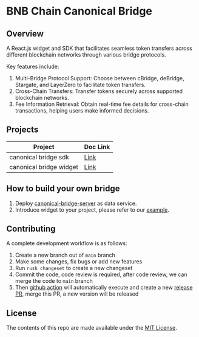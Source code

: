 # BNB Chain Canonical Bridge

## Overview

A React.js widget and SDK that facilitates seamless token transfers across different blockchain networks
through various bridge protocols.

Key features include:

1. Multi-Bridge Protocol Support: Choose between cBridge, deBridge, Stargate, and LayerZero to facilitate token transfers.
2. Cross-Chain Transfers: Transfer tokens securely across supported blockchain networks.
3. Fee Information Retrieval: Obtain real-time fee details for cross-chain transactions, helping users make informed decisions.

## Projects

| Project                 | Doc Link                                                                                         |
| ----------------------- | ------------------------------------------------------------------------------------------------ |
| canonical bridge sdk    | [Link](https://github.com/bnb-chain/canonical-bridge/tree/main/packages/canonical-bridge-sdk)    |
| canonical bridge widget | [Link](https://github.com/bnb-chain/canonical-bridge/tree/main/packages/canonical-bridge-widget) |

## How to build your own bridge

1. Deploy [canonical-bridge-server](https://github.com/bnb-chain/canonical-bridge/tree/main/apps/canonical-bridge-server) as data service.
2. Introduce widget to your project, please refer to our [example](https://github.com/bnb-chain/canonical-bridge/tree/main/apps/canonical-bridge-ui).

## Contributing

A complete development workflow is as follows:

1. Create a new branch out of `main` branch
2. Make some changes, fix bugs or add new features
3. Run `rush changeset` to create a new changeset
4. Commit the code, code review is required, after code review, we can merge the code to `main`
   branch
5. Then [github action](https://github.com//bnb-chain/canonical-bridge/actions) will automatically execute
   and create a new [release PR](https://github.com//bnb-chain/canonical-bridge/pulls), merge this PR, a new
   version will be released

## License

The contents of this repo are made available under the
[MIT License](https://github.com/bnb-chain/canonical-bridge/tree/main/LICENSE).
